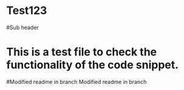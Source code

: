 # Test123
#Sub header
# This is a test file to check the functionality of the code snippet.
#Modified readme in branch
Modified readme in branch
